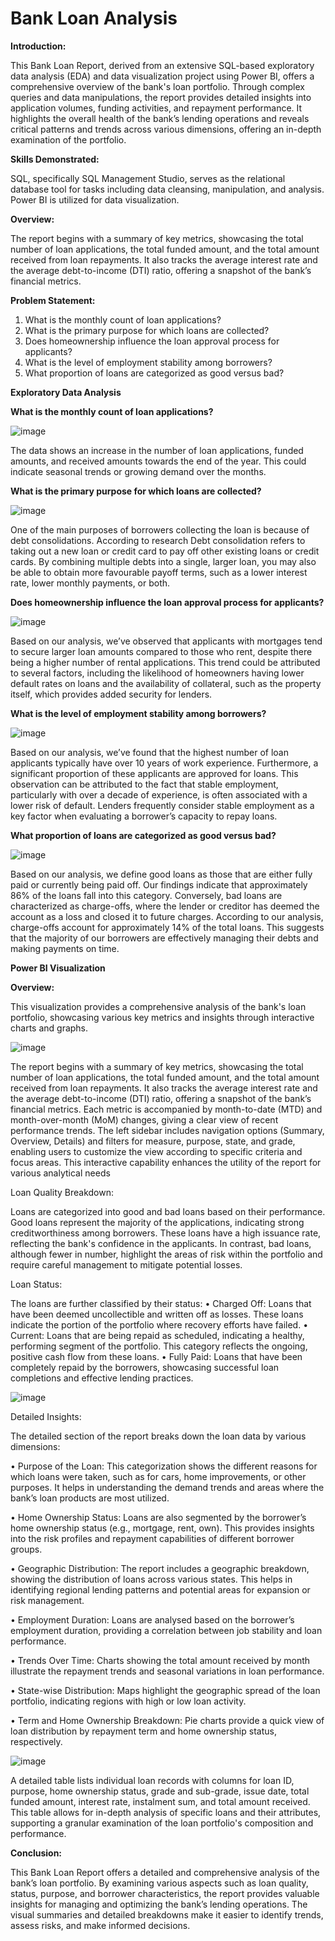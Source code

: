 # Bank Loan Analysis

**Introduction:**

This Bank Loan Report, derived from an extensive SQL-based exploratory data analysis (EDA) and data visualization project using Power BI, offers a comprehensive overview of the bank's loan portfolio. Through complex queries and data manipulations, the report provides detailed insights into application volumes, funding activities, and repayment performance. It highlights the overall health of the bank’s lending operations and reveals critical patterns and trends across various dimensions, offering an in-depth examination of the portfolio.

**Skills Demonstrated:**

SQL, specifically SQL Management Studio, serves as the relational database tool for tasks including data cleansing, manipulation, and analysis. 
Power BI is utilized for data visualization.

**Overview:**

The report begins with a summary of key metrics, showcasing the total number of loan applications, the total funded amount, and the total amount received from loan repayments. It also tracks the average interest rate and the average debt-to-income (DTI) ratio, offering a snapshot of the bank’s financial metrics.

**Problem Statement:**

1.	What is the monthly count of loan applications? 
2.	What is the primary purpose for which loans are collected?
3.	Does homeownership influence the loan approval process for applicants?
4.	What is the level of employment stability among borrowers?
5.	What proportion of loans are categorized as good versus bad?

**Exploratory Data Analysis**

**What is the monthly count of loan applications?**

![image](https://github.com/Bafnakb/Bank-Loan-Analysis/assets/106813409/373fa5fd-b98d-4d17-8c6b-7cf1a3cbc46b)

 
The data shows an increase in the number of loan applications, funded amounts, and received amounts towards the end of the year. This could indicate seasonal trends or growing demand over the months.

**What is the primary purpose for which loans are collected?**

 ![image](https://github.com/Bafnakb/Bank-Loan-Analysis/assets/106813409/462b1fcc-2302-4a60-b404-fb8ca744c6a7)


One of the main purposes of borrowers collecting the loan is because of debt consolidations. According to research Debt consolidation refers to taking out a new loan or credit card to pay off other existing loans or credit cards. By combining multiple debts into a single, larger loan, you may also be able to obtain more favourable payoff terms, such as a lower interest rate, lower monthly payments, or both.

**Does homeownership influence the loan approval process for applicants?**

 ![image](https://github.com/Bafnakb/Bank-Loan-Analysis/assets/106813409/4647a6de-15a4-46b6-b8be-a070a613dd3f)


Based on our analysis, we’ve observed that applicants with mortgages tend to secure larger loan amounts compared to those who rent, despite there being a higher number of rental applications. This trend could be attributed to several factors, including the likelihood of homeowners having lower default rates on loans and the availability of collateral, such as the property itself, which provides added security for lenders.


**What is the level of employment stability among borrowers?**

 ![image](https://github.com/Bafnakb/Bank-Loan-Analysis/assets/106813409/f8b531fb-97de-451a-b9c8-1cda7e07cb3d)


Based on our analysis, we’ve found that the highest number of loan applicants typically have over 10 years of work experience. Furthermore, a significant proportion of these applicants are approved for loans. This observation can be attributed to the fact that stable employment, particularly with over a decade of experience, is often associated with a lower risk of default. Lenders frequently consider stable employment as a key factor when evaluating a borrower’s capacity to repay loans.


**What proportion of loans are categorized as good versus bad?**

![image](https://github.com/Bafnakb/Bank-Loan-Analysis/assets/106813409/e0453a50-a343-4ac2-b5e4-f4b762a2234b)

 
Based on our analysis, we define good loans as those that are either fully paid or currently being paid off. Our findings indicate that approximately 86% of the loans fall into this category. Conversely, bad loans are characterized as charge-offs, where the lender or creditor has deemed the account as a loss and closed it to future charges. According to our analysis, charge-offs account for approximately 14% of the total loans. This suggests that the majority of our borrowers are effectively managing their debts and making payments on time.

**Power BI Visualization**

**Overview:**

This visualization provides a comprehensive analysis of the bank's loan portfolio, showcasing various key metrics and insights through interactive charts and graphs.

 ![image](https://github.com/Bafnakb/Bank-Loan-Analysis/assets/106813409/8314576e-3a7c-43ad-bbf9-cb349680623e)


The report begins with a summary of key metrics, showcasing the total number of loan applications, the total funded amount, and the total amount received from loan repayments. It also tracks the average interest rate and the average debt-to-income (DTI) ratio, offering a snapshot of the bank’s financial metrics. Each metric is accompanied by month-to-date (MTD) and month-over-month (MoM) changes, giving a clear view of recent performance trends. The left sidebar includes navigation options (Summary, Overview, Details) and filters for measure, purpose, state, and grade, enabling users to customize the view according to specific criteria and focus areas. This interactive capability enhances the utility of the report for various analytical needs

Loan Quality Breakdown:

Loans are categorized into good and bad loans based on their performance. Good loans represent the majority of the applications, indicating strong creditworthiness among borrowers. These loans have a high issuance rate, reflecting the bank's confidence in the applicants. In contrast, bad loans, although fewer in number, highlight the areas of risk within the portfolio and require careful management to mitigate potential losses.

Loan Status:

The loans are further classified by their status:
•	Charged Off: Loans that have been deemed uncollectible and written off as losses. These loans indicate the portion of the portfolio where recovery efforts have failed.
•	Current: Loans that are being repaid as scheduled, indicating a healthy, performing segment of the portfolio. This category reflects the ongoing, positive cash flow from these loans.
•	Fully Paid: Loans that have been completely repaid by the borrowers, showcasing successful loan completions and effective lending practices.



 ![image](https://github.com/Bafnakb/Bank-Loan-Analysis/assets/106813409/960eeb9b-0ea6-453e-a463-82d7e5ea3015)


Detailed Insights:

The detailed section of the report breaks down the loan data by various dimensions:

•	Purpose of the Loan: This categorization shows the different reasons for which loans were taken, such as for cars, home improvements, or other purposes. It helps in understanding the demand trends and areas where the bank’s loan products are most utilized.

•	Home Ownership Status: Loans are also segmented by the borrower’s home ownership status (e.g., mortgage, rent, own). This provides insights into the risk profiles and repayment capabilities of different borrower groups.

•	Geographic Distribution: The report includes a geographic breakdown, showing the distribution of loans across various states. This helps in identifying regional lending patterns and potential areas for expansion or risk management.

•	Employment Duration: Loans are analysed based on the borrower’s employment duration, providing a correlation between job stability and loan performance.

•	Trends Over Time: Charts showing the total amount received by month illustrate the repayment trends and seasonal variations in loan performance.

•	State-wise Distribution: Maps highlight the geographic spread of the loan portfolio, indicating regions with high or low loan activity.

•	Term and Home Ownership Breakdown: Pie charts provide a quick view of loan distribution by repayment term and home ownership status, respectively.


 ![image](https://github.com/Bafnakb/Bank-Loan-Analysis/assets/106813409/8b4910c5-2308-4c75-b52f-11ee46b25ab9)


A detailed table lists individual loan records with columns for loan ID, purpose, home ownership status, grade and sub-grade, issue date, total funded amount, interest rate, instalment sum, and total amount received. This table allows for in-depth analysis of specific loans and their attributes, supporting a granular examination of the loan portfolio's composition and performance.

**Conclusion:**

This Bank Loan Report offers a detailed and comprehensive analysis of the bank’s loan portfolio. By examining various aspects such as loan quality, status, purpose, and borrower characteristics, the report provides valuable insights for managing and optimizing the bank’s lending operations. The visual summaries and detailed breakdowns make it easier to identify trends, assess risks, and make informed decisions.





